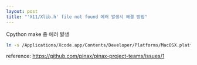 ```yaml
---
layout: post
title: "'X11/Xlib.h' file not found 에러 발생시 해결 방법"
---
```


Cpython make 중 에러 발생  

~~~sh
ln -s /Applications/Xcode.app/Contents/Developer/Platforms/MacOSX.platform/Developer/SDKs/MacOSX10.14.sdk/System/Library/Frameworks/Tk.framework/Versions/8.5/Headers/X11 /usr/local/include/X11
~~~

reference: https://github.com/pinax/pinax-project-teams/issues/1  
